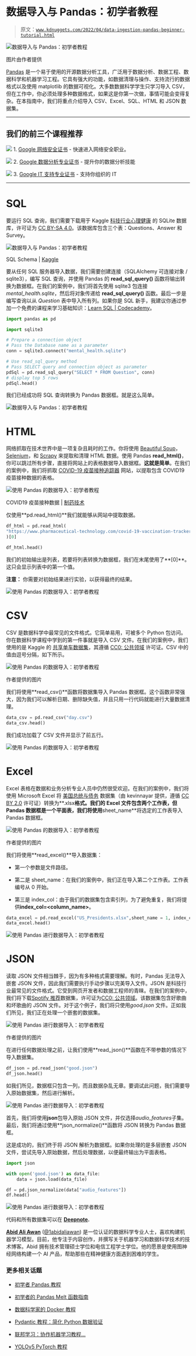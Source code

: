 # 数据导入与 Pandas：初学者教程

> 原文：[`www.kdnuggets.com/2022/04/data-ingestion-pandas-beginner-tutorial.html`](https://www.kdnuggets.com/2022/04/data-ingestion-pandas-beginner-tutorial.html)

![数据导入与 Pandas：初学者教程](img/1ee6bcf1b4fdde28bdbc82763da6ffd9.png)

图片由作者提供

[Pandas](https://pandas.pydata.org/pandas-docs/stable/index.html) 是一个易于使用的开源数据分析工具，广泛用于数据分析、数据工程、数据科学和机器学习工程。它具有强大的功能，如数据清理与操作、支持流行的数据格式以及使用 matplotlib 的数据可视化。大多数数据科学学生只学习导入 CSV，但在工作中，你必须处理多种数据格式，如果这是你第一次做，事情可能会变得复杂。在本指南中，我们将重点介绍导入 CSV、Excel、SQL、HTML 和 JSON 数据集。

* * *

## 我们的前三个课程推荐

![](img/0244c01ba9267c002ef39d4907e0b8fb.png) 1\. [Google 网络安全证书](https://www.kdnuggets.com/google-cybersecurity) - 快速进入网络安全职业。

![](img/e225c49c3c91745821c8c0368bf04711.png) 2\. [Google 数据分析专业证书](https://www.kdnuggets.com/google-data-analytics) - 提升你的数据分析技能

![](img/0244c01ba9267c002ef39d4907e0b8fb.png) 3\. [Google IT 支持专业证书](https://www.kdnuggets.com/google-itsupport) - 支持你组织的 IT

* * *

# SQL

要运行 SQL 查询，我们需要下载用于 Kaggle [科技行业心理健康](https://www.kaggle.com/anth7310/mental-health-in-the-tech-industry) 的 SQLite 数据库，许可证为 [CC BY-SA 4.0](https://creativecommons.org/licenses/by-sa/4.0/)。该数据库包含三个表：Questions、Answer 和 Survey。

![数据导入与 Pandas：初学者教程](img/fcc3a630e7e5303231d299d03ec017af.png)

SQL Schema | [Kaggle](https://www.kaggle.com/anth7310/mental-health-in-the-tech-industry)

要从任何 SQL 服务器导入数据，我们需要创建连接（SQLAlchemy 可连接对象 / sqlite3），编写 SQL 查询，并使用 Pandas 的 **read_sql_query()** 函数将输出转换为数据框。在我们的案例中，我们将首先使用 sqlite3 包连接 *mental_health.sqlite*，然后将对象传递给 **read_sql_query()** 函数。最后一步是编写查询以从 *Question* 表中导入所有列。如果你是 SQL 新手，我建议你通过参加一个免费的课程来学习基础知识：[Learn SQL | Codecademy](https://www.codecademy.com/learn/learn-sql)。

```py
import pandas as pd

import sqlite3

# Prepare a connection object
# Pass the Database name as a parameter
conn = sqlite3.connect("mental_health.sqlite")

# Use read_sql_query method
# Pass SELECT query and connection object as parameter
pdSql = pd.read_sql_query("SELECT * FROM Question", conn)
# display top 5 rows
pdSql.head()
```

我们已经成功将 SQL 查询转换为 Pandas 数据框。就是这么简单。

![数据导入与 Pandas：初学者教程](img/c5ba35f1464ccb7fe1bfe0724bf589ab.png)

# HTML

网络抓取在技术世界中是一项复杂且耗时的工作。你将使用 [Beautiful Soup](https://beautiful-soup-4.readthedocs.io/en/latest/)， [Selenium](https://www.selenium.dev/)，和 [Scrapy](https://scrapy.org/) 来提取和清理 HTML 数据。使用 Pandas **read_html()**，你可以跳过所有步骤，直接将网站上的表格数据导入数据框。**这就是简单**。在我们的案例中，我们将抓取 [COVID-19 疫苗接种追踪器](https://www.pharmaceutical-technology.com/covid-19-vaccination-tracker/) 网站，以提取包含 COVID19 疫苗接种数据的表格。

![使用 Pandas 的数据导入：初学者教程](img/5a7258252c504ceb3c88b7340462c8eb.png)

COVID19 疫苗接种数据 | [制药技术](https://www.pharmaceutical-technology.com/covid-19-vaccination-tracker/)

仅使用**pd.read_html()**我们就能够从网站中提取数据。

```py
df_html = pd.read_html(
"https://www.pharmaceutical-technology.com/covid-19-vaccination-tracker/"
)[0]

df_html.head()
```

我们的初始输出是列表，若要将列表转换为数据框，我们在末尾使用了**[0]**。这只会显示列表中的第一个值。

**注意：** 你需要对初始结果进行实验，以获得最终的结果。

![使用 Pandas 的数据导入：初学者教程](img/34bebd7afd402c10af4a31cdcfd053d2.png)

# CSV

CSV 是数据科学中最常见的文件格式。它简单易用，可被多个 Python 包访问。你在数据科学课程中学到的第一件事就是导入 CSV 文件。在我们的案例中，我们使用的是 Kaggle 的 [共享单车数据集](https://www.kaggle.com/yasserh/bike-sharing-dataset)，其遵循 [CC0: 公共领域](https://creativecommons.org/publicdomain/zero/1.0/) 许可证。CSV 中的值由逗号分隔，如下所示。

![使用 Pandas 的数据导入：初学者教程](img/b84155762108f436c8280b8294bdbd73.png)

作者提供的图片

我们将使用**read_csv()**函数将数据集导入 Pandas 数据框。这个函数非常强大，因为我们可以解析日期、删除缺失值，并且只用一行代码就能进行大量数据清理。

```py
data_csv = pd.read_csv("day.csv")
data_csv.head()
```

我们成功加载了 CSV 文件并显示了前五行。

![使用 Pandas 的数据导入：初学者教程](img/19ba1f5d0bb8d671b6cc8f61cc4e6eb8.png)

# Excel

Excel 表格在数据和业务分析专业人员中仍然很受欢迎。在我们的案例中，我们将使用 Microsoft Excel 将 [美国总统与债务](https://data.world/kevinnayar/us-presidents-and-debt) 数据集（由 kevinnayar 提供，遵循 [CC BY 2.0](https://creativecommons.org/licenses/by/2.0/) 许可证）转换为**.xlsx**格式。我们的 Excel 文件包含两个工作表，但 Pandas 数据框是一个平面表，我们将使用**sheet_name**将选定的工作表导入 Pandas 数据框。

![使用 Pandas 的数据导入：初学者教程](img/821a0b955235e2d4cbe7152a69d2f3fe.png)

作者提供的图片

我们将使用**read_excel()**导入数据集：

+   第一个参数是文件路径。

+   第二是 sheet_name：在我们的案例中，我们正在导入第二个工作表。工作表编号从 0 开始。

+   第三是 index_col：由于我们的数据集包含索引列，为了避免重复，我们将提供**index_col=<column_name>**。

```py
data_excel = pd.read_excel("US_Presidents.xlsx",sheet_name = 1, index_col = "index")
data_excel.head()
```

![使用 Pandas 进行数据导入：初学者教程](img/1418e9de94d6d65f9bc3ddc20a8eb4c5.png)

# JSON

读取 JSON 文件相当棘手，因为有多种格式需要理解。有时，Pandas 无法导入嵌套 JSON 文件，因此我们需要执行手动步骤以完美导入文件。JSON 是科技行业最常见的文件格式。它受到网页开发者和数据工程师的青睐。在我们的案例中，我们将下载[Spotify 推荐](https://www.kaggle.com/bricevergnou/spotify-recommendation)数据集，许可证为[CC0: 公共领域](https://creativecommons.org/publicdomain/zero/1.0/)。该数据集包含好歌曲和坏歌曲的 JSON 文件。对于这个例子，我们将只使用*good.json* 文件。正如我们所见，我们正在处理一个嵌套的数据集。

![使用 Pandas 进行数据导入：初学者教程](img/7ab0d0abb065bac0dd87d52b6f0af72e.png)

作者提供的图片

在进行任何数据处理之前，让我们使用**read_json()**函数在不带参数的情况下导入数据集。

```py
df_json = pd.read_json("good.json")
df_json.head()
```

如我们所见，数据框只包含一列，而且数据杂乱无章。要调试此问题，我们需要导入原始数据集，然后进行解析。

![使用 Pandas 进行数据导入：初学者教程](img/2a3a237fa062aecb33d1cf6604080de6.png)

首先，我们将使用**json**包导入原始 JSON 文件，并仅选择*audio_features*子集。最后，我们将通过使用**json_normalize()**函数将 JSON 转换为 Pandas 数据框。

这是成功的，我们终于将 JSON 解析为数据框。如果你处理的是多层嵌套 JSON 文件，尝试先导入原始数据，然后处理数据，以便最终输出为平面表格。

```py
import json

with open('good.json') as data_file:    
    data = json.load(data_file) 

df = pd.json_normalize(data["audio_features"])
df.head()
```

![使用 Pandas 进行数据导入：初学者教程](img/8506a1eb58677611a614320fa5e275ff.png)

代码和所有数据集可以在 [**Deepnote**](https://deepnote.com/@abid/Data-Ingestion-with-Pandas-04Jajb5RSDWQY_RbkaJxjA)**.**

**[Abid Ali Awan](https://www.polywork.com/kingabzpro)** ([@1abidaliawan](https://twitter.com/1abidaliawan)) 是一位认证的数据科学专业人士，喜欢构建机器学习模型。目前，他专注于内容创作，并撰写关于机器学习和数据科学技术的技术博客。Abid 拥有技术管理硕士学位和电信工程学士学位。他的愿景是使用图神经网络构建一个 AI 产品，帮助那些在精神健康方面遇到困难的学生。

### 更多相关话题

+   [初学者 Pandas 教程](https://www.kdnuggets.com/2022/03/introductory-pandas-tutorial.html)

+   [初学者的 Pandas Melt 函数指南](https://www.kdnuggets.com/2023/03/beginner-guide-pandas-melt-function.html)

+   [数据科学家的 Docker 教程](https://www.kdnuggets.com/2023/07/docker-tutorial-data-scientists.html)

+   [Pydantic 教程：简化 Python 数据验证](https://www.kdnuggets.com/pydantic-tutorial-data-validation-in-python-made-simple)

+   [联邦学习：协作机器学习教程…](https://www.kdnuggets.com/2021/12/federated-learning-collaborative-machine-learning-tutorial-get-started.html)

+   [YOLOv5 PyTorch 教程](https://www.kdnuggets.com/2022/12/yolov5-pytorch-tutorial.html)
